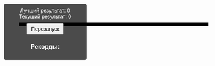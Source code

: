 
<html>
<head>
    <title>Змейка ловит мышей</title>
    <HTA:APPLICATION APPLICATIONNAME="SnakeGame" BORDER="thin" SCROLL="no" SINGLEINSTANCE="yes" />
    <style>
        body {
            margin: 0;
            overflow: hidden;
            background: url('https://i.pinimg.com/560x/e0/9f/9e/e09f9e2954c25921c998589945415592.jpg') no-repeat center center fixed;
            background-size: cover;
            font-family: Arial, sans-serif;
            color: white;
        }
        canvas {
            display: block;
            border: 5px solid black;
            margin: 10px auto;
            background-color: rgba(0, 0, 0, 0.5); /* Полупрозрачный фон для лучшей видимости */
        }
        #scoreboard {
            position: absolute;
            top: 10px;
            left: 10px;
            background: rgba(0, 0, 0, 0.7);
            padding: 10px;
            border-radius: 5px;
            width: 200px;
            text-align: center;
        }
        #highScores {
            margin-top: 10px;
        }
        #highScoresList {
            padding: 0;
            margin: 0;
        }
        button {
            margin-top: 10px;
            padding: 5px 10px;
            font-size: 14px;
            cursor: pointer;
        }
    </style>
</head>
<body>
    <div id="scoreboard">
        <div>Лучший результат: <span id="bestScore">0</span></div>
        <div>Текущий результат: <span id="score">0</span></div>
        <button id="restartButton" onclick="restartGame()">Перезапуск</button>
        <div id="highScores">
            <h3>Рекорды:</h3>
            <ol id="highScoresList"></ol>
        </div>
    </div>
    <canvas id="gameCanvas"></canvas>
    <script>
        let canvas = document.getElementById("gameCanvas");
        let ctx = canvas.getContext("2d");
        canvas.width = window.innerWidth > 600 ? 600 : window.innerWidth; // Ограничение размера холста
        canvas.height = canvas.width; // Квадратное поле

        let snake = [{ x: canvas.width / 2, y: canvas.height / 2 }];
        let food = { x: Math.random() * (canvas.width - snakeSize), y: Math.random() * (canvas.height - snakeSize) };
        let snakeSize = 20;
        let dx = snakeSize, dy = 0; // Начальное направление движения
        let score = 0;
        let bestScore = 0;
        let frameRate = 100; // Скорость обновления игры в миллисекундах
        let gameStarted = false;

        // Функция для проверки столкновения с собой
        function selfCollision(head) {
            for (let segment of snake) {
                if (head.x === segment.x && head.y === segment.y) return true;
            }
            return false;
        }

        // Обработчик клавиш
        document.addEventListener('keydown', changeDirection);

        function changeDirection(event) {
            const LEFT_KEY = 37;
            const RIGHT_KEY = 39;
            const UP_KEY = 38;
            const DOWN_KEY = 40;

            const keyPressed = event.keyCode;
            const goingUp = dy === -snakeSize;
            const goingDown = dy === snakeSize;
            const goingRight = dx === snakeSize;
            const goingLeft = dx === -snakeSize;

            if (keyPressed === LEFT_KEY && !goingRight) {
                dx = -snakeSize;
                dy = 0;
            } else if (keyPressed === RIGHT_KEY && !goingLeft) {
                dx = snakeSize;
                dy = 0;
            } else if (keyPressed === UP_KEY && !goingDown) {
                dx = 0;
                dy = -snakeSize;
            } else if (keyPressed === DOWN_KEY && !goingUp) {
                dx = 0;
                dy = snakeSize;
            }
        }

        // Запуск игры по нажатию клавиши
        document.addEventListener('keydown', startGame);

        function startGame() {
            if (!gameStarted) {
                gameStarted = true;
                document.removeEventListener('keydown', startGame); // Убираем слушатель события
                gameLoop();
            }
        }

        function gameLoop() {
            if (!gameStarted) return; // Проверяем, запущена ли игра

            setTimeout(() => {
                ctx.clearRect(0, 0, canvas.width, canvas.height);

                // Движение головы змеи
                let head = { x: snake[0].x + dx, y: snake[0].y + dy };

                // Проверка столкновений со стенами или собой
                if (head.x < 0 || head.x >= canvas.width || head.y < 0 || head.y >= canvas.height || selfCollision(head)) {
                    endGame();
                    return;
                }

                // Проверка поедания еды
                if (Math.hypot(head.x - food.x, head.y - food.y) < snakeSize) {
                    score++;
                    updateScore(); // Обновляем счет
                    food = generateFoodPosition(); // Генерируем новую позицию еды
                } else {
                    snake.pop(); // Удаляем последний сегмент
                }

                // Добавляем новый сегмент в начало
                snake.unshift(head);

                // Отрисовка змеи
                ctx.fillStyle = "green";
                for (let segment of snake) {
                    ctx.fillRect(segment.x, segment.y, snakeSize, snakeSize);
                }

                // Отрисовка еды
                ctx.fillStyle = "red";
                ctx.beginPath();
                ctx.arc(food.x, food.y, snakeSize / 2, 0, Math.PI * 2);
                ctx.fill();

                requestAnimationFrame(gameLoop);
            }, frameRate);
        }

        // Функция завершения игры
        function endGame() {
            if (score > bestScore) {
                bestScore = score; // Обновляем лучший результат
                updateBestScore();
                saveHighScore(score); // Сохраняем рекорд
            }
            gameStarted = false;
            alert("Игра окончена! Ваш результат: " + score);
            restartGame();
        }

        // Генерация новой позиции еды
        function generateFoodPosition() {
            let newFood = {
                x: Math.floor(Math.random() * ((canvas.width - snakeSize) / snakeSize)) * snakeSize,
                y: Math.floor(Math.random() * ((canvas.height - snakeSize) / snakeSize)) * snakeSize
            };
            return newFood;
        }

        // Обновление текущего счета
        function updateScore() {
            document.getElementById("score").textContent = score;
        }

        // Обновление лучшего счета
        function updateBestScore() {
            document.getElementById("bestScore").textContent = bestScore;
        }

        // Перезапуск игры
        function restartGame() {
            snake = [{ x: canvas.width / 2, y: canvas.height / 2 }]; // Сбрасываем змею
            dx = snakeSize;
            dy = 0;
            score = 0;
            updateScore();
            food = generateFoodPosition(); // Генерируем новую позицию еды
            gameStarted = false; // Сбрасываем флаг начала игры
            document.addEventListener('keydown', startGame); // Возобновляем слушатель события
        }

        // Сохранение рекордов
        function saveHighScore(score) {
            let highScores = JSON.parse(localStorage.getItem("highScores")) || [];
            highScores.push(score);
            highScores.sort((a, b) => b - a); // Сортируем рекорды по убыванию
            highScores = highScores.slice(0, 5); // Оставляем только топ-5 рекордов
            localStorage.setItem("highScores", JSON.stringify(highScores));
            renderHighScores();
        }

        // Отображение рекордов
        function renderHighScores() {
            let highScores = JSON.parse(localStorage.getItem("highScores")) || [];
            let highScoresList = document.getElementById("highScoresList");
            highScoresList.innerHTML = ""; // Очищаем список

            highScores.forEach((score, index) => {
                let listItem = document.createElement("li");
                listItem.textContent = `#${index + 1}: ${score}`;
                highScoresList.appendChild(listItem);
            });
        }

        // Инициализация отображения рекордов при загрузке страницы
        renderHighScores();
    </script>
</body>
</html>
